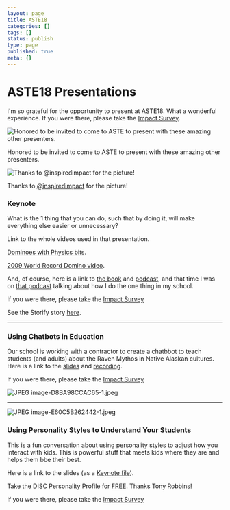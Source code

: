 ```yaml
---
layout: page
title: ASTE18
categories: []
tags: []
status: publish
type: page
published: true
meta: {}
---
```


# ASTE18 Presentations

I'm so grateful for the opportunity to present at ASTE18. What a wonderful experience. If you were there, please take the
[Impact Survey](http://transformativeprincipal.org/impact).

![Honored to be invited to come to ASTE to present with these amazing other presenters.&nbsp;](https://squarespacecdn.com/squarespace_images/content_v1_4fffa949e4b0b4590d67b4e7_1518983765989-1AHG1KVVWSWY7YLW44OE_Screenshot-2018-01-11-at-6.17.11-AM-1024x307.png)

Honored to be invited to come to ASTE to present with these amazing other presenters.

![Thanks to @inspiredimpact for the picture!&nbsp;](/squarespace_images/content_v1_4fffa949e4b0b4590d67b4e7_1519149616002-Z8ZVHPPPGI9WIIXMDF89_BDEB35BC-50C2-4E91-A8D0-DA2102822C5C.JPG_)

Thanks to
[@inspiredimpact](https://twitter.com/InspiredImpact/status/965760402813366272) for the picture!

### Keynote

What is the 1 thing that you can do, such that by doing it, will make everything else easier or unnecessary?

Link to the whole videos used in that presentation.

[Dominoes with Physics bits](https://www.youtube.com/watch?v=YXn08b5Illo).

[2009 World Record Domino video](https://www.youtube.com/watch?v=APoL-Gw9jMQ).

And, of course, here is a link to
[the book](http://amzn.to/2CtRuk7) and
[podcast](https://www.the1thing.com/podcasts/), and that time I was on
[that podcast](https://www.the1thing.com/podcasts/102/) talking about how I do the one thing in my school.

If you were there, please take the
[Impact Survey](http://transformativeprincipal.org/impact)

See the Storify story
[here](https://storify.com/jethrojones/aste18-keynote-with-jethro-jones).

****

### Using Chatbots in Education

Our school is working with a contractor to create a chatbbot to teach students (and adults) about the Raven Mythos in Native Alaskan cultures. Here is a link to the
[slides](https://docs.google.com/presentation/d/1chvo2Ih6HA8OTKfjoK4Yn2R6yfnBBZmD2-2p0U_Zdr4/edit?usp=sharing) and
[recording](https://youtu.be/uLQDnwSdtEA).

If you were there, please take the
[Impact Survey](http://transformativeprincipal.org/impact)

![JPEG image-D8BA98CCAC65-1.jpeg](/squarespace_images/content_v1_4fffa949e4b0b4590d67b4e7_1518984143212-PC932O1HQI9WZETR6PQ8_JPEG+image-D8BA98CCAC65-1.jpeg_)

****

![JPEG image-E60C5B262442-1.jpeg](/squarespace_images/content_v1_4fffa949e4b0b4590d67b4e7_1519067613091-HE6FF6NB4NR9I8SB9KZ0_JPEG+image-E60C5B262442-1.jpeg_)

### Using Personality Styles to Understand Your Students

This is a fun conversation about using personality styles to adjust how you interact with kids. This is powerful stuff that meets kids where they are and helps them bbe their best.

Here is a link to the slides (as a
[Keynote file](https://www.dropbox.com/s/j2y2sq8qer68tiw/Personality%20Styles.key?dl=0)).

Take the DISC Personality Profile for
[FREE](http://tonyrobbins.com/disc). Thanks Tony Robbins!

If you were there, please take the
[Impact Survey](http://transformativeprincipal.org/impact)

